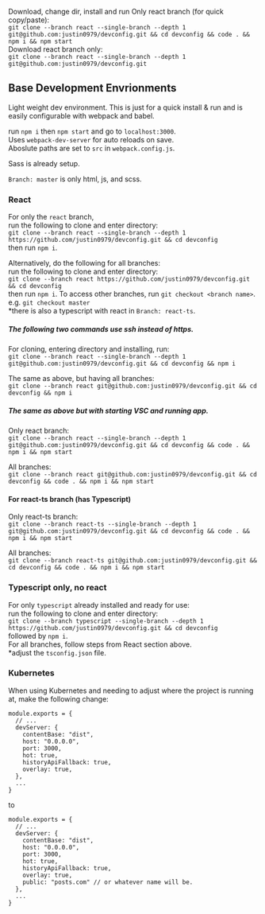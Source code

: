 Download, change dir, install and run Only react branch (for quick copy/paste):<br />
`git clone --branch react --single-branch --depth 1 git@github.com:justin0979/devconfig.git && cd devconfig && code . && npm i && npm start`
<br />
Download react branch only:<br />
`git clone --branch react --single-branch --depth 1 git@github.com:justin0979/devconfig.git`

## Base Development Envrionments

Light weight dev environment. This is just for a quick install & run and is easily configurable with webpack and babel.

run `npm i` then `npm start` and go to `localhost:3000`.<br />
Uses `webpack-dev-server` for auto reloads on save.<br/>
Aboslute paths are set to `src` in `webpack.config.js`.

Sass is already setup.

`Branch: master` is only html, js, and scss.

### React

For only the `react` branch,<br />
run the following to clone and enter directory:<br />
`git clone --branch react --single-branch --depth 1 https://github.com/justin0979/devconfig.git && cd devconfig`
<br />
then run `npm i`.

Alternatively, do the following for all branches:<br />
run the following to clone and enter directory:<br />
`git clone --branch react https://github.com/justin0979/devconfig.git && cd devconfig`
<br />
then run `npm i`.
To access other branches, run `git checkout <branch name>`.<br />
e.g. `git checkout master`<br />
\*there is also a typescript with react in `Branch: react-ts`.

##### The following two commands use ssh instead of https.<br />

For cloning, entering directory and installing, run:<br />
`git clone --branch react --single-branch --depth 1 git@github.com:justin0979/devconfig.git && cd devconfig && npm i`
<br />

The same as above, but having all branches:<br />
`git clone --branch react git@github.com:justin0979/devconfig.git && cd devconfig && npm i`
<br />

##### The same as above but with starting VSC and running app.<br />

Only react branch:<br />
`git clone --branch react --single-branch --depth 1 git@github.com:justin0979/devconfig.git && cd devconfig && code . && npm i && npm start`
<br />

All branches:<br />
`git clone --branch react git@github.com:justin0979/devconfig.git && cd devconfig && code . && npm i && npm start`
<br />

#### For react-ts branch (has Typescript)<br />

Only react-ts branch:<br />
`git clone --branch react-ts --single-branch --depth 1 git@github.com:justin0979/devconfig.git && cd devconfig && code . && npm i && npm start`
<br />

All branches:<br />
`git clone --branch react-ts git@github.com:justin0979/devconfig.git && cd devconfig && code . && npm i && npm start`
<br />

### Typescript only, no react

For only `typescript` already installed and ready for use:<br />
run the following to clone and enter directory:<br />
`git clone --branch typescript --single-branch --depth 1 https://github.com/justin0979/devconfig.git && cd devconfig`
<br /> followed by `npm i`.<br />
For all branches, follow steps from React section above.<br />
\*adjust the `tsconfig.json` file.

### Kubernetes

When using Kubernetes and needing to adjust where the project is running at, make the following change:
<pre><code>module.exports = {
  // ...
  devServer: {
    contentBase: "dist",
    host: "0.0.0.0",
    port: 3000,
    hot: true,
    historyApiFallback: true,
    overlay: true,
  },
  ...
}</code></pre>
to
<pre><code>module.exports = {
  // ...
  devServer: {
    contentBase: "dist",
    host: "0.0.0.0",
    port: 3000,
    hot: true,
    historyApiFallback: true,
    overlay: true,
    public: "posts.com" // or whatever name will be.
  },
  ...
}</code></pre>
